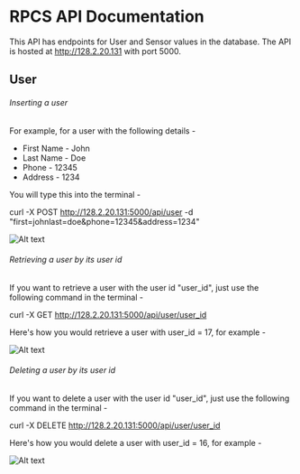 # RPCS API Documentation

This API has endpoints for User and Sensor values in the database. The API is hosted at http://128.2.20.131 with port 5000.

## User

###### Inserting a user 
For example, for a user with the following details -

- First Name - John
- Last Name - Doe
- Phone - 12345
- Address - 1234

You will type this into the terminal -

curl -X POST http://128.2.20.131:5000/api/user -d "first=johnlast=doe&phone=12345&address=1234"

![Alt text](http://i.imgur.com/kn63zFK.png "Post User")

###### Retrieving a user by its user id
If you want to retrieve a user with the user id "user_id", just use the following command in the terminal -

curl -X GET http://128.2.20.131:5000/api/user/user_id

Here's how you would retrieve a user with user_id = 17, for example -

![Alt text](http://i.imgur.com/4k8fpsW.png "Get User")


###### Deleting a user by its user id
If you want to delete a user with the user id "user_id", just use the following command in the terminal -

curl -X DELETE http://128.2.20.131:5000/api/user/user_id

Here's how you would delete a user with user_id = 16, for example -

![Alt text](http://i.imgur.com/EYbuXhz.png "Delete User")



